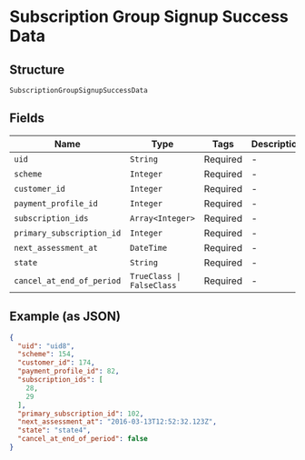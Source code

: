 
# Subscription Group Signup Success Data

## Structure

`SubscriptionGroupSignupSuccessData`

## Fields

| Name | Type | Tags | Description |
|  --- | --- | --- | --- |
| `uid` | `String` | Required | - |
| `scheme` | `Integer` | Required | - |
| `customer_id` | `Integer` | Required | - |
| `payment_profile_id` | `Integer` | Required | - |
| `subscription_ids` | `Array<Integer>` | Required | - |
| `primary_subscription_id` | `Integer` | Required | - |
| `next_assessment_at` | `DateTime` | Required | - |
| `state` | `String` | Required | - |
| `cancel_at_end_of_period` | `TrueClass \| FalseClass` | Required | - |

## Example (as JSON)

```json
{
  "uid": "uid8",
  "scheme": 154,
  "customer_id": 174,
  "payment_profile_id": 82,
  "subscription_ids": [
    28,
    29
  ],
  "primary_subscription_id": 102,
  "next_assessment_at": "2016-03-13T12:52:32.123Z",
  "state": "state4",
  "cancel_at_end_of_period": false
}
```

